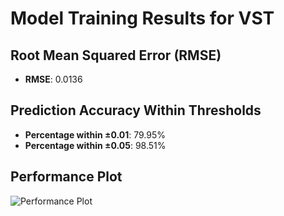 # Model Training Results for VST

## Root Mean Squared Error (RMSE)
- **RMSE**: 0.0136

## Prediction Accuracy Within Thresholds
- **Percentage within ±0.01**: 79.95%
- **Percentage within ±0.05**: 98.51%

## Performance Plot
![Performance Plot](../imgs/VST.png)
